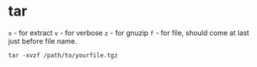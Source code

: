 # tar

`x` - for extract
`v` - for verbose
`z` - for gnuzip
`f` - for file, should come at last just before file name.

`tar -xvzf /path/to/yourfile.tgz`
